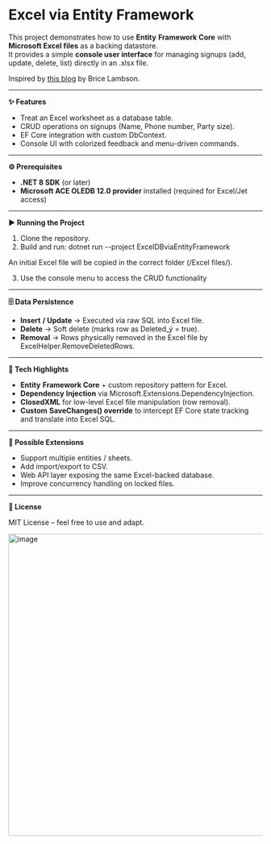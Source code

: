 # Excel via Entity Framework

This project demonstrates how to use **Entity** **Framework Core** with **Microsoft Excel files** as a backing datastore.  
It provides a simple **console user interface** for managing signups (add, update, delete, list) directly in an .xlsx file.

Inspired by [this blog](https://www.bricelam.net/2024/03/12/ef-xlsx.html) by Brice Lambson.

- - -

**✨ Features**

*   Treat an Excel worksheet as a database table.
*   CRUD operations on signups (Name, Phone number, Party size).
*   EF Core integration with custom DbContext.
*   Console UI with colorized feedback and menu-driven commands.

- - -

**⚙️ Prerequisites**

*   **.NET 8 SDK** (or later)
*   **Microsoft ACE OLEDB 12.0 provider** installed (required for Excel/Jet access)

- - -

**▶️ Running the Project**

1.  Clone the repository.
2.  Build and run:  dotnet run --project ExcelDBviaEntityFramework

An initial Excel file will be copied in the correct folder (/Excel files/).

3.  Use the console menu to access the CRUD functionality

- - -

**🗄 Data Persistence**

*   **Insert** **/ Update** → Executed via raw SQL into Excel file.
*   **Delete** → Soft delete (marks row as Deleted\_ý = true).
*   **Removal** → Rows physically removed in the Excel file by ExcelHelper.RemoveDeletedRows.

- - -

**🧩 Tech Highlights**

*   **Entity** **Framework Core** + custom repository pattern for Excel.
*   **Dependency** **Injection** via Microsoft.Extensions.DependencyInjection.
*   **ClosedXML** for low-level Excel file manipulation (row removal).
*   **Custom** **SaveChanges() override** to intercept EF Core state tracking and translate into Excel SQL.

- - -

**🚀 Possible Extensions**

*   Support multiple entities / sheets.
*   Add import/export to CSV.
*   Web API layer exposing the same Excel-backed database.
*   Improve concurrency handling on locked files.

- - -

**📜 License**

MIT License – feel free to use and adapt.

<img width="1536" height="600" alt="image" src="https://github.com/user-attachments/assets/21296658-58bb-4b62-a68b-7a9eab8afdb8" />
